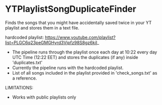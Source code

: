 # YTPlaylistSongDuplicateFinder
Finds the songs that you might have accidentally saved twice in your YT playlist and stores them in a text file.

hardcoded playlist: https://www.youtube.com/playlist?list=PLGC6q23peGMGHyrd3Vjpfz98S8gz6kiI_

- The pipeline runs through the playlist once each day at 10:22 every day UTC Time (12:22 EET) and stores the duplicates (if any) inside 'duplicates.txt'
- Currently the pipeline runs with the hardcoded playlist.
- List of all songs included in the playlist provided in 'check_songs.txt' as a reference.


LIMITATIONS:
- Works with public playlists only

